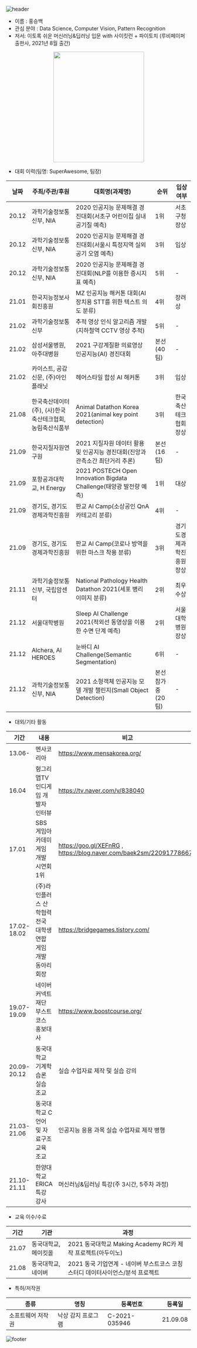 ![header](https://capsule-render.vercel.app/api?type=waving&&color=gradient&height=80&section=header&fontSize=90)

- 이름 : 홍승백
- 관심 분야 : Data Science, Computer Vision, Pattern Recognition
- 저서: 이토록 쉬운 머신러닝&딥러닝 입문 with 사이킷런 + 파이토치 (루비페이퍼 출판사, 2021년 8월 출간)
<div align="center">
  <img src="https://user-images.githubusercontent.com/30026090/130721880-2fc88b56-51d0-46a1-9a02-5d99903f5e4c.png"  width="247" height="302">  
</div>

- 대회 이력(팀명: SuperAwesome, 팀장)

|날짜|주최/주관/후원|대회명(과제명)|순위|입상여부|
|-|-|-|-|-|
|20.12|과학기술정보통신부, NIA|2020 인공지능 문제해결 경진대회(서초구 어린이집 실내 공기질 예측)|1위|서초구청장상|
|20.12|과학기술정보통신부, NIA|2020 인공지능 문제해결 경진대회(서울시 특정지역 실외 공기 오염 예측)|3위|입상|
|20.12|과학기술정보통신부, NIA|2020 인공지능 문제해결 경진대회(NLP를 이용한 증시지표 예측)|5위|-|
|21.01|한국지능정보사회진흥원|MZ 인공지능 해커톤 대회(AI 장치용 STT를 위한 텍스트 의도 분류)|4위|장려상|
|21.02|과학기술정보통신부|추적 영상 인식 알고리즘 개발(지하철역 CCTV 영상 추적)|5위|-|
|21.02|삼성서울병원, 아주대병원|2021 구강계질환 의료영상 인공지능(AI) 경진대회|본선(40팀)|-|
|21.02|카이스트, 공감신문, (주)아인플래닛|헤어스타일 합성 AI 해커톤|3위|입상|
|21.08|한국축산데이터(주), (사)한국축산테크협회, 농림축산식품부|Animal Datathon Korea 2021(animal key point detection)|3위|한국축산테크협회장상|
|21.09|한국지질자원연구원|2021 지질자원 데이터 활용 및 인공지능 경진대회(진앙과 관측소간 최단거리 추론)|본선(16팀)|-|
|21.09|포항공과대학교, H Energy|2021 POSTECH Open Innovation Bigdata Challenge(태양광 발전량 예측)|1위|대상|
|21.09|경기도, 경기도경제과학진흥원|판교 AI Camp(소상공인 QnA 카테고리 분류)|4위|-|
|21.09|경기도, 경기도경제과학진흥원|판교 AI Camp(코로나 방역을 위한 마스크 착용 분류)|3위|경기도경제과학진흥원장상|
|21.11|과학기술정보통신부, 국립암센터|National Pathology Health Datathon 2021(세포 병리 이미지 분류)|2위|최우수상|
|21.12|서울대학병원|Sleep AI Challenge 2021(적외선 동영상을 이용한 수면 단계 예측)|2위|서울대학병원장상|
|21.12|Alchera, AI HEROES|눈바디 AI Challenge(Semantic Segmentation)|6위|-|
|21.12|과학기술정보통신부, NIA|2021 소형객체 인공지능 모델 개발 챌린지(Small Object Detection)|본선 참가중(20팀)|-|


- 대외/기타 활동

|기간|내용|비고|
|-|-|-|
|13.06-|멘사코리아|https://www.mensakorea.org/|
|16.04|헝그리앱TV 인디게임 개발자 인터뷰|https://tv.naver.com/v/838040|
|17.01|SBS 게임아카데미 게임 개발 시연회 1위|https://goo.gl/XEFnRG , https://blog.naver.com/baek2sm/220917786674|
|17.02-18.02|(주)라인플러스 산학협력 전국 대학생 연합 게임 개발 동아리 회장|https://bridgegames.tistory.com/|
|19.07-19.09|네이버 커넥트재단 부스트코스 홍보대사|https://www.boostcourse.org/|
|20.09-20.12|동국대학교 기계학습론 실습 조교|실습 수업자료 제작 및 실습 강의|
|21.03-21.06|동국대학교 C언어 및 자료구조 교육 조교|인공지능 응용 과목 실습 수업자료 제작 병행|
|21.10-21.11|한양대학교 ERICA 특강 강사|머신러닝&딥러닝 특강(주 3시간, 5주차 과정)|

- 교육 이수/수료

|기간|기관|과정|
|-|-|-|
|21.07|동국대학교, 메이킷올|2021 동국대학교 Making Academy RC카 제작 프로젝트(아두이노)|
|21.08|동국대학교, 네이버|2021 동국 기업연계 - 네이버 부스트코스 코칭스터디 데이터사이언스/분석 프로젝트|

- 특허/저작권

|종류|명칭|등록번호|등록일|
|-|-|-|-|
|소프트웨어 저작권|낙상 감지 프로그램|C-2021-035946|21.09.08|

![footer](https://capsule-render.vercel.app/api?type=waving&&color=gradient&height=80&section=footer&fontSize=90)


